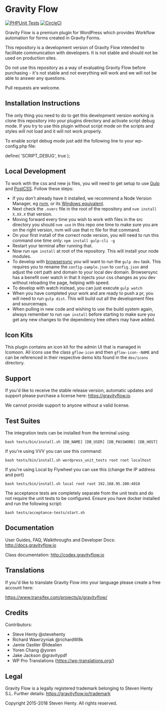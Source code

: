 Gravity Flow
==============================

[![PHPUnit Tests](https://github.com/gravityflow/gravityflow/workflows/PHPUnit%20Tests/badge.svg?branch=master)](https://github.com/gravityflow/gravityflow/actions?query=branch%3Amaster+workflow%3A%22PHPUnit+Tests%22)  [![CircleCI](https://circleci.com/gh/gravityflow/gravityflow.svg?style=svg)](https://circleci.com/gh/gravityflow/gravityflow)

Gravity Flow is a premium plugin for WordPress which provides Workflow automation for forms created in Gravity Forms.

This repository is a development version of Gravity Flow intended to facilitate communication with developers. It is not stable and should not be used on production sites.

Do not use this repository as a way of evaluating Gravity Flow before purchasing - it's not stable and not everything will work and we will not be able to answer any questions.

Pull requests are welcome.

## Installation Instructions
The only thing you need to do to get this development version working is clone this repository into your plugins directory and activate script debug mode. If you try to use this plugin without script mode on the scripts and styles will not load and it will not work properly.

To enable script debug mode just add the following line to your wp-config.php file:

define( 'SCRIPT_DEBUG', true );

## Local Development
To work with the css and new js files, you will need to get setup to use [Gulp](https://gulpjs.com/) and [PostCSS](https://postcss.org/). Follow these steps:

* If you don't already have it installed, we recommend a Node Version Manager, eg [nvm](https://github.com/nvm-sh/nvm), or its [Windows equivalent](https://github.com/coreybutler/nvm-windows).
* Next check the `.nvmrc` file in the root of the repository and `nvm install X.XX.X` that version.
* Moving forward every time you wish to work with files in the src directory you should `nvm use` in this repo one time to make sure you are on the right version, nvm will use that rc file for that command.
* On your first install of the correct node version, you will need to run this command one time only: `npm install gulp-cli -g`
* Restart your terminal after running that.
* Now run `npm install` at root of the repository. This will install your node modules.
* To develop with [browsersync](https://browsersync.io/) you will want to run the `gulp dev` task. This requires you to rename the `config-sample.json` to `config.json` and adjust the cert path and domain to your local dev domain. Browsersync has a benefit over watch in that it injects your css changes as you dev without reloading the page, helping with speed.
* To develop with watch instead, you can just execute `gulp watch`
* When you have completed your work and are ready to push a pr, you will need to run `gulp dist`. This will build out all the development files and sourcemaps.
* When pulling in new code and wishing to use the build system again, always remember to run `npm install` before starting to make sure you get any new changes to the dependency tree others may have added.

## Icon Kits

This plugin contains an icon kit for the admin UI that is managed in Icomoon. All icons use the class `gflow-icon` and then `gflow-icon--NAME` and can be referenced in their respective demo kits found in the `dev/icons` directory.

## Support
If you'd like to receive the stable release version, automatic updates and support please purchase a license here: https://gravityflow.io. 

We cannot provide support to anyone without a valid license.

## Test Suites

The integration tests can be installed from the terminal using:

    bash tests/bin/install.sh [DB_NAME] [DB_USER] [DB_PASSWORD] [DB_HOST]


If you're using VVV you can use this command:

	bash tests/bin/install.sh wordpress_unit_tests root root localhost

If you're using Local by Flywheel you can use this (change the IP address and port)

    bash tests/bin/install.sh local root root 192.168.95.100:4010

The acceptance tests are completely separate from the unit tests and do not require the unit tests to be configured. Ensure you have docker installed and run the following script:
 
    bash tests/acceptance-tests/start.sh


## Documentation
User Guides, FAQ, Walkthroughs and Developer Docs: http://docs.gravityflow.io

Class documentation: http://codex.gravityflow.io

## Translations
If you'd like to translate Gravity Flow into your language please create a free account here:

https://www.transifex.com/projects/p/gravityflow/

## Credits
Contributors:

* Steve Henty @stevehenty
* Richard Wawrzyniak @richardW8k
* Jamie Oastler @Idealien
* Yoren Chang @yoren
* Jake Jackson @gravitypdf
* WP Pro Translations (https://wp-translations.org/)

## Legal
Gravity Flow is a legally registered trademark belonging to Steven Henty S.L. Further details: https://gravityflow.io/trademark

Copyright 2015-2018 Steven Henty. All rights reserved.

